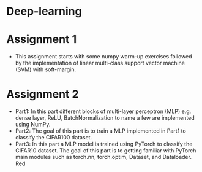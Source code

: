 # Deep-learning

# Assignment 1

* This assignment starts with some numpy warm-up exercises followed by the implementation of linear multi-class support vector machine (SVM) with soft-margin.


# Assignment 2
* Part1: In this part different blocks of multi-layer perceptron (MLP) e.g. dense layer, ReLU, BatchNormalization to name a few are implemented using NumPy.
* Part2: The goal of this part is to train a MLP implemented in Part1 to classify the CIFAR100 dataset.
* Part3: In this part a MLP model is trained using PyTorch to classify the CIFAR10 dataset. The goal of this part is to getting familiar with PyTorch main modules such as torch.nn, torch.optim, Dataset, and Dataloader. <span data-color="red">Red</span>




